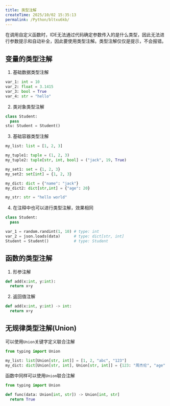 ```yaml
---
title: 类型注解
createTime: 2025/10/02 15:35:13
permalink: /Python/bltxu6kb/
---
```




在调用自定义函数时，IDE无法通过代码确定参数传入的是什么类型，因此无法进行参数提示和自动补全，因此要使用类型注解。类型注解仅仅是提示，不会报错。
## 变量的类型注解
1. 基础数据类型注解
```python
var_1: int = 10
var_2: float = 3.1415
var_3: bool = True
var_4: str = "hello"
```
2. 类对象类型注解
```python
class Student:
  pass
stu: Student = Student()
```
3. 基础容器类型注解
```python
my_list: list = [1, 2, 3]

my_tuple1: tuple = (1, 2, 3)
my_tuple2: tuple[str, int, bool] = ("jack", 19, True)

my_set1: set = {1, 2, 3}
my_set2: set[int] = {1, 2, 3}

my_dict: dict = {"name": "jack"}
my_dict2: dict[str,int] = {"age": 20}

my_str: str = "hello world"
```
4. 在注释中也可以进行类型注解，效果相同
```python
class Student:
  pass

var_1 = random.randint(1, 10) # type: int
var_2 = json.loads(data)      # type: dict[str, int]
Student = Student()           # type: Student
```

## 函数的类型注解
1. 形参注解
```python
def add(x:int, y:int):
  return x+y
```
2. 返回值注解
```python
def add(x:int, y:int) -> int:
  return x+y
```

## 无规律类型注解(Union)
可以使用`Union`关键字定义联合注解
```python
from typing import Union

my_list: list[Union[str, int]] = [1, 2, "abc", "123"]
my_dict: dict[Union[str, int], Union[str, int]] = {123: "周杰伦", "age": 31}
```
函数中同样可以使用`Union`联合注解
```python
from typing import Union

def func(data: Union[int, str]) -> Union[int, str]
  return True
```